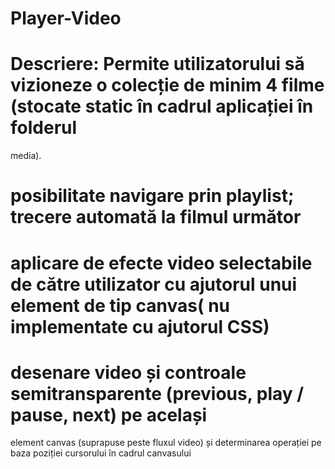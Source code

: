 # Player-Video

# Descriere: Permite utilizatorului să vizioneze o colecție de minim 4 filme (stocate static în cadrul aplicației în folderul
media).

# posibilitate navigare prin playlist; trecere automată la filmul următor
# aplicare de efecte video selectabile de către utilizator cu ajutorul unui element de tip canvas( nu implementate cu ajutorul CSS)
# desenare video și controale semitransparente (previous, play / pause, next) pe același
element canvas (suprapuse peste fluxul video) și determinarea operației pe baza poziției cursorului în cadrul canvasului

